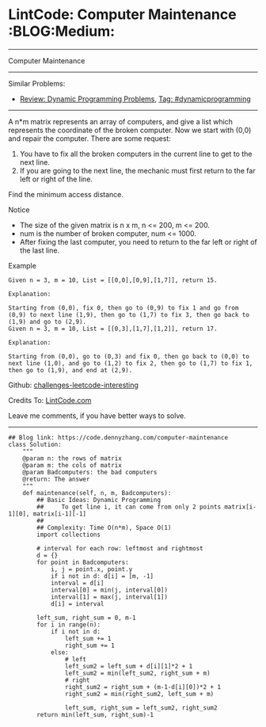 # LintCode: Computer Maintenance     :BLOG:Medium:


---

Computer Maintenance  

---

Similar Problems:  
-   [Review: Dynamic Programming Problems](https://code.dennyzhang.com/review-dynamicprogramming), [Tag: #dynamicprogramming](https://code.dennyzhang.com/tag/dynamicprogramming)

---

A n\*m matrix represents an array of computers, and give a list which represents the coordinate of the broken computer. Now we start with (0,0) and repair the computer. There are some request:  
1.  You have to fix all the broken computers in the current line to get to the next line.
2.  If you are going to the next line, the mechanic must first return to the far left or right of the line.

Find the minimum access distance.  

Notice  
-   The size of the given matrix is n x m, n <= 200, m <= 200.
-   num is the number of broken computer, num <= 1000.
-   After fixing the last computer, you need to return to the far left or right of the last line.

Example  

    Given n = 3, m = 10, List = [[0,0],[0,9],[1,7]], return 15.
    
    Explanation:
    
    Starting from (0,0), fix 0, then go to (0,9) to fix 1 and go from (0,9) to next line (1,9), then go to (1,7) to fix 3, then go back to (1,9) and go to (2,9).
    Given n = 3, m = 10, List = [[0,3],[1,7],[1,2]], return 17.

    Explanation:
    
    Starting from (0,0), go to (0,3) and fix 0, then go back to (0,0) to next line (1,0), and go to (1,2) to fix 2, then go to (1,7) to fix 1, then go to (1,9), and end at (2,9).

Github: [challenges-leetcode-interesting](https://github.com/DennyZhang/challenges-leetcode-interesting/tree/master/computer-maintenance)  

Credits To: [LintCode.com](http://www.lintcode.com/en/problem/computer-maintenance/)  

Leave me comments, if you have better ways to solve.  

---

    ## Blog link: https://code.dennyzhang.com/computer-maintenance
    class Solution:
        """
        @param n: the rows of matrix
        @param m: the cols of matrix
        @param Badcomputers: the bad computers 
        @return: The answer
        """
        def maintenance(self, n, m, Badcomputers):
            ## Basic Ideas: Dynamic Programming
            ##     To get line i, it can come from only 2 points matrix[i-1][0], matrix[i-1][-1]
            ##
            ## Complexity: Time O(n*m), Space O(1)
            import collections
    
            # interval for each row: leftmost and rightmost
            d = {}
            for point in Badcomputers:
                i, j = point.x, point.y
                if i not in d: d[i] = [m, -1]
                interval = d[i]
                interval[0] = min(j, interval[0])
                interval[1] = max(j, interval[1])
                d[i] = interval
    
            left_sum, right_sum = 0, m-1
            for i in range(n):
                if i not in d:
                    left_sum += 1
                    right_sum += 1
                else:
                    # left
                    left_sum2 = left_sum + d[i][1]*2 + 1
                    left_sum2 = min(left_sum2, right_sum + m)
                    # right
                    right_sum2 = right_sum + (m-1-d[i][0])*2 + 1
                    right_sum2 = min(right_sum2, left_sum + m)
    
                    left_sum, right_sum = left_sum2, right_sum2
            return min(left_sum, right_sum)-1